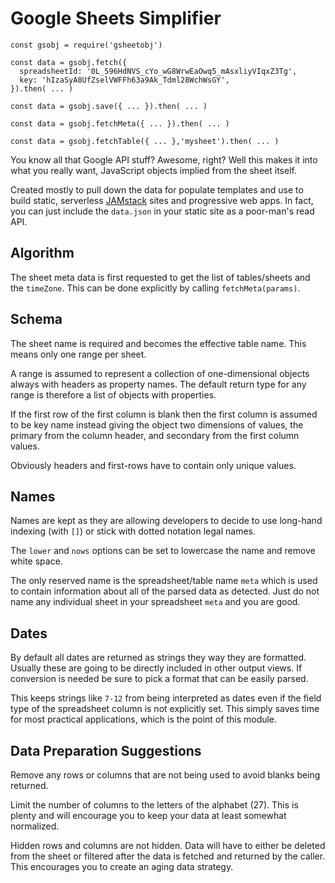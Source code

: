 Google Sheets Simplifier
========================

```
const gsobj = require('gsheetobj')

const data = gsobj.fetch({
  spreadsheetId: '0L_596HdNVS_cYo_wG8WrwEaOwq5_mAsxliyVIqxZ3Tg',
  key: 'hIzaSyA8UfZselVWFFh63a9Ak_Tdml28WchWsGY',
}).then( ... )

const data = gsobj.save({ ... }).then( ... )

const data = gsobj.fetchMeta({ ... }).then( ... )

const data = gsobj.fetchTable({ ... },'mysheet').then( ... )

```

You know all that Google API stuff? Awesome, right? Well this makes it
into what you really want, JavaScript objects implied from the sheet
itself. 

Created mostly to pull down the data for populate templates and use to
build static, serverless [JAMstack](https://jamstack.org) sites and
progressive web apps. In fact, you can just include the `data.json` in
your static site as a poor-man's read API.

Algorithm
---------

The sheet meta data is first requested to get the list of tables/sheets
and the `timeZone`. This can be done explicitly by calling
`fetchMeta(params)`.

Schema
------

The sheet name is required and becomes the effective table name. This
means only one range per sheet.

A range is assumed to represent a collection of one-dimensional objects
always with headers as property names. The default return type for any
range is therefore a list of objects with properties. 

If the first row of the first column is blank then the first column is
assumed to be key name instead giving the object two dimensions of
values, the primary from the column header, and secondary from the first
column values.

Obviously headers and first-rows have to contain only unique values.

Names
-----

Names are kept as they are allowing developers to decide to use
long-hand indexing (with `[]`) or stick with dotted notation legal
names.

The `lower` and `nows` options can be set to lowercase the name and
remove white space.

The only reserved name is the spreadsheet/table name `meta` which is
used to contain information about all of the parsed data as detected.
Just do not name any individual sheet in your spreadsheet `meta` and you
are good.

Dates
-----

By default all dates are returned as strings they way they are
formatted. Usually these are going to be directly included in other
output views. If conversion is needed be sure to pick a format that can
be easily parsed.

This keeps strings like `7-12` from being interpreted as dates even if
the field type of the spreadsheet column is not explicitly set. This
simply saves time for most practical applications, which is the point of
this module.

Data Preparation Suggestions
----------------------------

Remove any rows or columns that are not being used to avoid blanks being
returned.

Limit the number of columns to the letters of the alphabet (27). This is
plenty and will encourage you to keep your data at least somewhat
normalized.

Hidden rows and columns are not hidden. Data will have to either be
deleted from the sheet or filtered after the data is fetched and
returned by the caller. This encourages you to create an aging data
strategy.
